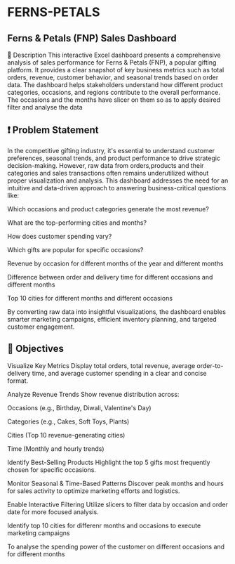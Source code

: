 # FERNS-PETALS
## Ferns & Petals (FNP) Sales Dashboard
📝 Description
This interactive Excel dashboard presents a comprehensive analysis of sales performance for Ferns & Petals (FNP), a popular gifting platform. It provides a clear snapshot of key business metrics such as total orders, revenue, customer behavior, and seasonal trends based on order data. The dashboard helps stakeholders understand how different product categories, occasions, and regions contribute to the overall performance. The occasions and the months have slicer on them so as to apply desired filter and analyse the data

## ❗ Problem Statement
In the competitive gifting industry, it's essential to understand customer preferences, seasonal trends, and product performance to drive strategic decision-making. However, raw data from orders,products and their categories and sales transactions often remains underutilized without proper visualization and analysis. This dashboard addresses the need for an intuitive and data-driven approach to answering business-critical questions like:

Which occasions and product categories generate the most revenue?

What are the top-performing cities and months?

How does customer spending vary?

Which gifts are popular for specific occasions?

Revenue by occasion for different months of the year and different months

Difference between order and delivery time for different occasions and different months

Top 10 cities for different months and different occasions

By converting raw data into insightful visualizations, the dashboard enables smarter marketing campaigns, efficient inventory planning, and targeted customer engagement.

## 🎯 Objectives
Visualize Key Metrics
Display total orders, total revenue, average order-to-delivery time, and average customer spending in a clear and concise format.

Analyze Revenue Trends
Show revenue distribution across:

Occasions (e.g., Birthday, Diwali, Valentine's Day)

Categories (e.g., Cakes, Soft Toys, Plants)

Cities (Top 10 revenue-generating cities)

Time (Monthly and hourly trends)

Identify Best-Selling Products
Highlight the top 5 gifts most frequently chosen for specific occasions.

Monitor Seasonal & Time-Based Patterns
Discover peak months and hours for sales activity to optimize marketing efforts and logistics.

Enable Interactive Filtering
Utilize slicers to filter data by occasion and order date for more focused analysis.

Identify top 10 cities for differenr months and occasions to execute marketing campaigns

To analyse the spending power of the customer on different occasions and for different months



